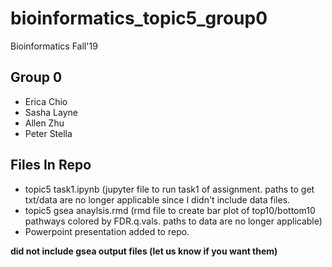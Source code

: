 # bioinformatics_topic5_group0
Bioinformatics Fall'19 

## Group 0
* Erica Chio
* Sasha Layne 
* Allen Zhu
* Peter Stella

## Files In Repo
* topic5 task1.ipynb (jupyter file to run task1 of assignment. paths to get txt/data are no longer applicable since I didn't include data files.
* topic5 gsea anaylsis.rmd (rmd file to create bar plot of top10/bottom10 pathways colored by FDR.q.vals. paths to data are no longer applicable)
* Powerpoint presentation added to repo.



__did not include gsea output files (let us know if you want them)__

